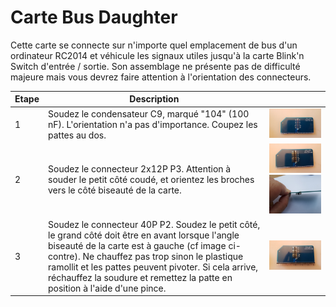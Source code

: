 # Carte Bus Daughter<A id="a19"></A>

Cette carte se connecte sur n'importe quel emplacement de bus d'un ordinateur RC2014 et véhicule les signaux utiles jusqu'à
la carte Blink'n Switch d'entrée / sortie. Son assemblage ne présente pas de difficulté majeure mais vous devrez faire
attention à l'orientation des connecteurs.

| Etape | Description                                                        |                                                              |
| --- | -------------------------------------------------------------------- | ------------------------------------------------------------ |
| 1 | Soudez le condensateur C9, marqué "104" (100 nF). L'orientation n'a pas d'importance. Coupez les pattes au dos. | <img src="pictures/016-capa.jpg" alt="Condensateur soudé" style="zoom: 33%;" /> |
| 2 | Soudez le connecteur 2x12P P3. Attention à souder le petit côté coudé, et orientez les broches vers le côté biseauté de la carte. | <img src="pictures/017A.jpg" alt="Soudure du connecteur" style="zoom: 33%;" /><img src="pictures/017B.jpg" alt="Vus de côté" style="zoom:33%;" /> |
| 3 | Soudez le connecteur 40P P2. Soudez le petit côté, le grand côté doit être en avant lorsque l'angle biseauté de la carte est à gauche (cf image ci-contre). Ne chauffez pas trop sinon le plastique ramollit et les pattes peuvent pivoter. Si cela arrive, réchauffez la soudure et remettez la patte en position à l'aide d'une pince. | <img src="pictures/018.jpg" alt="Connecteur soudé" style="zoom:50%;" /> |
